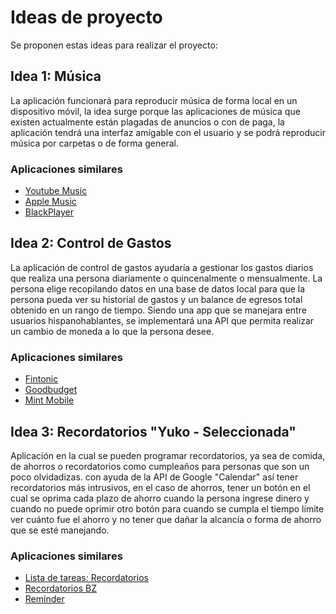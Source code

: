 # Ideas de proyecto

Se proponen estas ideas para realizar el proyecto:

## Idea 1: Música

La aplicación funcionará para reproducir música de forma local en un dispositivo móvil, la idea surge porque las
aplicaciones de música que existen actualmente están plagadas de anuncios o con de paga, la aplicación tendrá una interfaz
amigable con el usuario y se podrá reproducir música por carpetas o de forma general.

### Aplicaciones similares

- [Youtube Music](https://play.google.com/store/apps/details?id=com.google.android.apps.youtube.music&hl=es_CO)
- [Apple Music](https://apps.apple.com/us/app/apple-music/id1108187390)
- [BlackPlayer](https://play.google.com/store/apps/details?id=com.musicplayer.blackplayerfree&hl=es_CO&pli=1)

## Idea 2: Control de Gastos

La aplicación de control de gastos ayudaría a gestionar los gastos diarios que realiza una persona diariamente o quincenalmente o mensualmente. La persona elige
recopilando datos en una base de datos local para que la persona pueda ver su historial de gastos y un balance de egresos total obtenido en un rango de tiempo.
Siendo una app que se manejara entre usuarios hispanohablantes, se implementará una API que permita realizar un cambio de moneda a lo que la persona desee.

### Aplicaciones similares

- [Fintonic](https://play.google.com/store/apps/details?id=com.fintonic&hl=es_CO)
- [Goodbudget](https://play.google.com/store/apps/details?id=com.dayspringtech.envelopes&hl=es_CO)
- [Mint Mobile](https://play.google.com/store/apps/details?id=com.uvnv.mintsim&hl=es_CO)

## Idea 3: Recordatorios "Yuko - Seleccionada"

Aplicación en la cual se pueden programar recordatorios, ya sea de comida, de ahorros o recordatorios como cumpleaños para personas que son un poco olvidadizas.
con ayuda de la API de Google "Calendar" así tener recordatorios más intrusivos, en el caso de ahorros, tener un botón en el cual se oprima cada plazo de ahorro
cuando la persona ingrese dinero y cuando no puede oprimir otro botón para cuando se cumpla el tiempo límite ver cuánto fue el ahorro y no tener que dañar la alcancía
o forma de ahorro que se esté manejando.

### Aplicaciones similares

- [Lista de tareas: Recordatorios](https://play.google.com/store/apps/details?id=todolist.scheduleplanner.dailyplanner.todo.reminders&hl=es_419)
- [Recordatorios BZ](https://play.google.com/store/apps/details?id=com.bzzzapp&hl=es_CO)
- [Reminder](https://play.google.com/store/apps/details?id=com.cray.software.justreminder&hl=es_CO)
